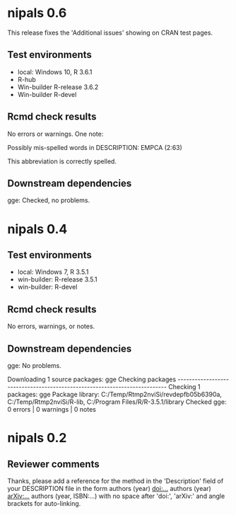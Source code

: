 # nipals 0.6

This release fixes the 'Additional issues' showing on CRAN test pages.

## Test environments

* local: Windows 10, R 3.6.1
* R-hub
* Win-builder R-release 3.6.2
* Win-builder R-devel

## Rcmd check results

No errors or warnings.  One note:

  Possibly mis-spelled words in DESCRIPTION:
    EMPCA (2:63)

This abbreviation is correctly spelled.

## Downstream dependencies

gge: Checked, no problems.


# nipals 0.4

## Test environments

* local: Windows 7, R 3.5.1
* win-builder: R-release 3.5.1
* win-builder: R-devel

## Rcmd check results

No errors, warnings, or notes.
  
## Downstream dependencies

gge: No problems.

Downloading 1 source packages: gge
Checking packages --------------------------------------------------------------------------
Checking 1 packages: gge
Package library: C:/Temp/Rtmp2nviSi/revdepfb05b6390a, C:/Temp/Rtmp2nviSi/R-lib, C:/Program Files/R/R-3.5.1/library
Checked gge: 0 errors | 0 warnings | 0 notes

# nipals 0.2

## Reviewer comments

Thanks, please add a reference for the method in the 'Description' field of your DESCRIPTION file in the form
authors (year) <doi:...>
authors (year) <arXiv:...>
authors (year, ISBN:...)
with no space after 'doi:', 'arXiv:' and angle brackets for auto-linking.
